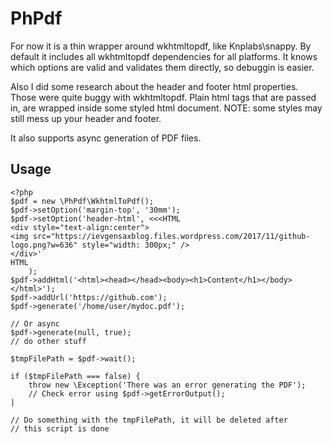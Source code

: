 # PhPdf

For now it is a thin wrapper around wkhtmltopdf, like Knplabs\snappy. By default
it includes all wkhtmltopdf dependencies for all platforms. It knows which options 
are valid and validates them directly, so debuggin is easier.

Also I did some research about the header and footer html properties. Those were
quite buggy with wkhtmltopdf. Plain html tags that are passed in, are
wrapped inside some styled html document. NOTE: some styles may still mess
up your header and footer.

It also supports async generation of PDF files.

## Usage

```
<?php
$pdf = new \PhPdf\WkhtmlToPdf();
$pdf->setOption('margin-top', '30mm');
$pdf->setOption('header-html', <<<HTML
<div style="text-align:center">
<img src="https://ievgensaxblog.files.wordpress.com/2017/11/github-logo.png?w=636" style="width: 300px;" />
</div>'
HTML
    );
$pdf->addHtml('<html><head></head><body><h1>Content</h1></body></html>');
$pdf->addUrl('https://github.com');
$pdf->generate('/home/user/mydoc.pdf');

// Or async
$pdf->generate(null, true);
// do other stuff

$tmpFilePath = $pdf->wait();

if ($tmpFilePath === false) {
    throw new \Exception('There was an error generating the PDF');
    // Check error using $pdf->getErrorOutput();
|

// Do something with the tmpFilePath, it will be deleted after 
// this script is done

```